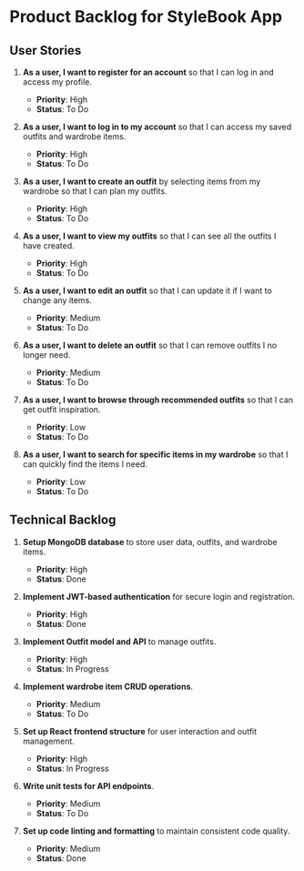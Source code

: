 
# Product Backlog for StyleBook App

## User Stories

1. **As a user, I want to register for an account** so that I can log in and access my profile.
    - **Priority**: High
    - **Status**: To Do

2. **As a user, I want to log in to my account** so that I can access my saved outfits and wardrobe items.
    - **Priority**: High
    - **Status**: To Do

3. **As a user, I want to create an outfit** by selecting items from my wardrobe so that I can plan my outfits.
    - **Priority**: High
    - **Status**: To Do

4. **As a user, I want to view my outfits** so that I can see all the outfits I have created.
    - **Priority**: High
    - **Status**: To Do

5. **As a user, I want to edit an outfit** so that I can update it if I want to change any items.
    - **Priority**: Medium
    - **Status**: To Do

6. **As a user, I want to delete an outfit** so that I can remove outfits I no longer need.
    - **Priority**: Medium
    - **Status**: To Do

7. **As a user, I want to browse through recommended outfits** so that I can get outfit inspiration.
    - **Priority**: Low
    - **Status**: To Do

8. **As a user, I want to search for specific items in my wardrobe** so that I can quickly find the items I need.
    - **Priority**: Low
    - **Status**: To Do

## Technical Backlog

1. **Setup MongoDB database** to store user data, outfits, and wardrobe items.
    - **Priority**: High
    - **Status**: Done

2. **Implement JWT-based authentication** for secure login and registration.
    - **Priority**: High
    - **Status**: Done

3. **Implement Outfit model and API** to manage outfits.
    - **Priority**: High
    - **Status**: In Progress

4. **Implement wardrobe item CRUD operations**.
    - **Priority**: Medium
    - **Status**: To Do

5. **Set up React frontend structure** for user interaction and outfit management.
    - **Priority**: High
    - **Status**: In Progress

6. **Write unit tests for API endpoints**.
    - **Priority**: Medium
    - **Status**: To Do

7. **Set up code linting and formatting** to maintain consistent code quality.
    - **Priority**: Medium
    - **Status**: Done
